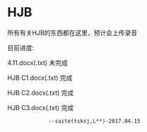 # HJB
所有有关HJB的东西都在这里，预计会上传录音

目前进度:

4.11.docx(.txt) 未完成

HJB C1.docx(.txt) 完成

HJB C2.docx(.txt) 完成

HJB C3.docx(.txt) 完成

                 --saite(tsksj,L**)-2017.04.15
